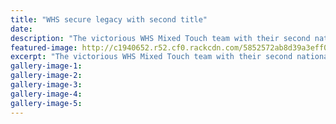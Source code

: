 ```yaml
---
title: "WHS secure legacy with second title"
date: 
description: "The victorious WHS Mixed Touch team with their second national secondary schools title in two years... Wanganui Chronicle article on 13/12/16..."
featured-image: http://c1940652.r52.cf0.rackcdn.com/5852572ab8d39a3eff000cd4/WHS-mixed-touch-team-2nd-nat-title-in-AK-dec-2016.jpg
excerpt: "The victorious WHS Mixed Touch team with their second national secondary schools title in two years."
gallery-image-1: 
gallery-image-2: 
gallery-image-3: 
gallery-image-4: 
gallery-image-5: 
---
```

